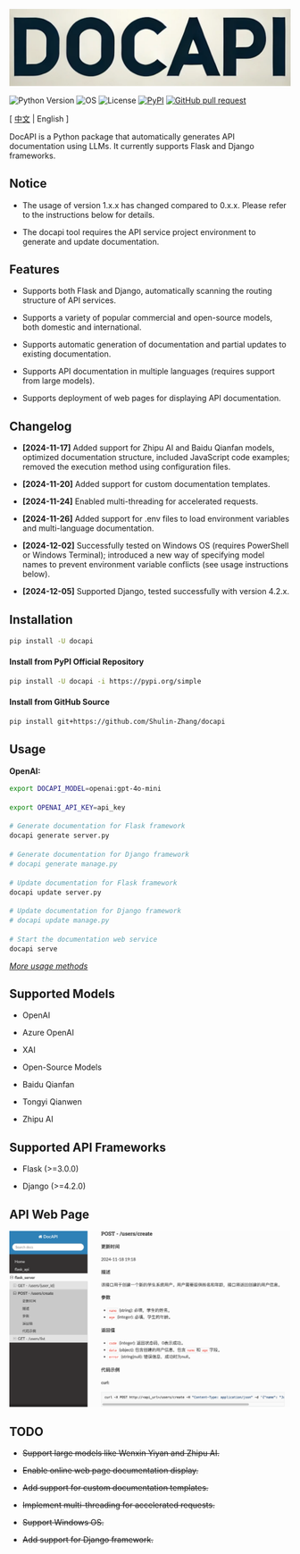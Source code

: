 ![image](assets/logo.png)

![Python Version](https://img.shields.io/badge/python-3.8+-aff.svg)
![OS](https://img.shields.io/badge/os-windows%20|%20linux%20|%20macOS-blue)
![License](https://img.shields.io/badge/license-Apache%202-dfd.svg)
[![PyPI](https://img.shields.io/pypi/v/docapi)](https://pypi.org/project/docapi/)
[![GitHub pull request](https://img.shields.io/badge/PRs-welcome-blue)](https://github.com/Shulin-Zhang/docapi/pulls)

\[ [中文](README.md) | English \]

DocAPI is a Python package that automatically generates API documentation using LLMs. It currently supports Flask and Django frameworks.

## Notice

- The usage of version 1.x.x has changed compared to 0.x.x. Please refer to the instructions below for details.

- The docapi tool requires the API service project environment to generate and update documentation.

## Features

- Supports both Flask and Django, automatically scanning the routing structure of API services.

- Supports a variety of popular commercial and open-source models, both domestic and international.

- Supports automatic generation of documentation and partial updates to existing documentation.

- Supports API documentation in multiple languages (requires support from large models).

- Supports deployment of web pages for displaying API documentation.

## Changelog

- **[2024-11-17]** Added support for Zhipu AI and Baidu Qianfan models, optimized documentation structure, included JavaScript code examples; removed the execution method using configuration files.

- **[2024-11-20]** Added support for custom documentation templates.

- **[2024-11-24]** Enabled multi-threading for accelerated requests.

- **[2024-11-26]** Added support for .env files to load environment variables and multi-language documentation.

- **[2024-12-02]** Successfully tested on Windows OS (requires PowerShell or Windows Terminal); introduced a new way of specifying model names to prevent environment variable conflicts (see usage instructions below).

- **[2024-12-05]** Supported Django, tested successfully with version 4.2.x.

## Installation

```bash
pip install -U docapi
```

#### Install from PyPI Official Repository

```bash
pip install -U docapi -i https://pypi.org/simple
```

#### Install from GitHub Source

```bash
pip install git+https://github.com/Shulin-Zhang/docapi
```

## Usage

**OpenAI:**
```bash
export DOCAPI_MODEL=openai:gpt-4o-mini

export OPENAI_API_KEY=api_key

# Generate documentation for Flask framework
docapi generate server.py

# Generate documentation for Django framework
# docapi generate manage.py

# Update documentation for Flask framework
docapi update server.py

# Update documentation for Django framework
# docapi update manage.py

# Start the documentation web service
docapi serve
```

*[More usage methods](USAGE.md)*

## Supported Models

- OpenAI

- Azure OpenAI

- XAI

- Open-Source Models

- Baidu Qianfan

- Tongyi Qianwen

- Zhipu AI

## Supported API Frameworks

- Flask (>=3.0.0)

- Django (>=4.2.0)
  
## API Web Page

![image](assets/example1.png)

## TODO

- ~~Support large models like Wenxin Yiyan and Zhipu AI.~~

- ~~Enable online web page documentation display.~~

- ~~Add support for custom documentation templates.~~

- ~~Implement multi-threading for accelerated requests.~~

- ~~Support Windows OS.~~

- ~~Add support for Django framework.~~

